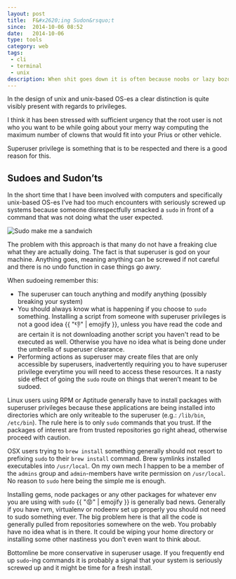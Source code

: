 ```yaml
---
layout: post
title:  F&#x2620;ing Sudon&rsquo;t
since:  2014-10-06 08:52
date:   2014-10-06
type: tools
category: web
tags:
 - cli
 - terminal
 - unix
description: When shit goes down it is often because noobs or lazy bozos decide to slap sudo in front of every seemingly failing command. I need to vent my frustration over that shit so here goes a rant.
---
```


In the design of unix and unix-based OS-es a clear distinction is quite visibly
present with regards to privileges.

I think it has been stressed with sufficient urgency that the root user is not
who you want to be while going about your merry way computing the maximum 
number of clowns that would fit into your Prius or other vehicle.

Superuser privilege is something that is to be respected and there is a good 
reason for this.

## Sudoes and Sudon&rsquo;ts
In the short time that I have been involved with computers and specifically 
unix-based OS-es I&rsquo;ve had too much encounters with seriously screwed up
systems because someone disrespectfully smacked a `sudo` in front of a command
that was not doing what the user expected.

<div class="element">
  <img src="http://imgs.xkcd.com/comics/sandwich.png" alt="Sudo make me a sandwich">
</div>

The problem with this approach is that many do not have a freaking clue what 
they are actually doing. The fact is that superuser is god on your machine.
Anything goes, meaning anything can be screwed if not careful and there is no 
undo function in case things go awry.

When sudoeing remember this:

 - The superuser can touch anything and modify anything (possibly breaking your
 system)
 - You should always know what is happening if you choose to `sudo` something.
 Installing a script from someone with superuser privileges is not a good idea 
 {{ ":thumbsdown:" | emojify }}, unless you have read the code and are 
 certain it is not downloading another script you haven't read to be executed 
 as well. Otherwise you have no idea what is being done under the umbrella of 
 superuser clearance.
 - Performing actions as superuser may create files that are only accessible
 by superusers, inadvertently requiring you to have superuser privilege 
 everytime you will need to access these resources. It a nasty side effect of
 going the `sudo` route on things that weren&rsquo;t meant to be sudoed.

Linux users using RPM or Aptitude generally have to install packages with 
superuser privileges because these applications are being installed into 
directories which are only writeable to the superuser (e.g.: `/lib/bin`, 
`/etc/bin`). The rule here is to only `sudo` commands that you trust. If the
packages of interest are from trusted repositories go right ahead, otherwise
proceed with caution.

OSX users trying to `brew install` something generally should not resort to 
prefixing `sudo` to their `brew install` command. Brew symlinks installed
executables into `/usr/local`. On my own mech I happen to be a member of the
`admins` group and `admin`-members have write permission on `/usr/local`. No
reason to `sudo` here being the simple me is enough.

Installing gems, node packages or any other packages for whatever env you 
are using with `sudo` {{ ":rage:" | emojify }} is generally bad news. Generally
if you have rvm, virtualenv or nodeenv set up properly you should not need to 
sudo something ever. The big problem here is that all the code is generally 
pulled from repositories somewhere on the web. You probably have no idea what 
is in there. It could be wiping your home directory or installing some other 
nastiness you don't even want to think about.

Bottomline be more conservative in superuser usage. If you frequently end up
`sudo`-ing commands it is probably a signal that your system is seriously 
screwed up and it might be time for a fresh install.
